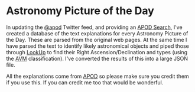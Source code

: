 Astronomy Picture of the Day
============================

In updating the [@apod](http://twitter.com/apod) Twitter feed, and providing an [APOD Search](http://apod.it/), I've created a database of the text explanations for every Astronomy Picture of the Day. These are parsed from the original web pages. At the same time I have parsed the text to identify likely astronomical objects and piped those through [LookUp](http://www.strudel.org.uk/lookUP/) to find their Right Ascension/Declination and types (using the [AVM](http://www.virtualastronomy.org/avm_metadata.php) classification). I've converted the results of this into a large JSON file.

All the explanations come from [APOD](http://apod.nasa.gov/) so please make sure you credit them if you use this. If you can credit me too that would be wonderful.